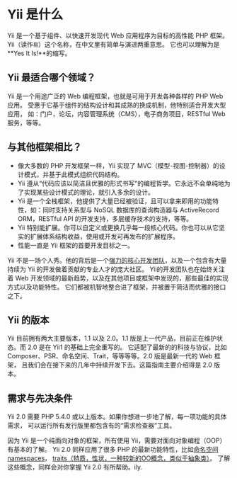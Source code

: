 Yii 是什么
===========

Yii 是一个基于组件、以快速开发现代 Web 应用程序为目标的高性能 PHP 框架。
Yii（读作`易`）这个名称，在中文里有简单与演进两重意思。
它也可以理解为是 **Yes It Is!**的缩写。


Yii 最适合哪个领域？
---------------------

Yii 是一个用途广泛的 Web 编程框架，也就是可用于开发各种各样的 PHP Web 应用。
受惠于它基于组件的结构设计和其成熟的换成机制，他特别适合开发大型应用，
如：门户，论坛，内容管理系统（CMS），电子商务项目，RESTful Web 服务，等等。


与其他框架相比？
-------------------------------------------

- 像大多数的 PHP 开发框架一样，Yii 实现了 MVC（模型-视图-控制器）的设计模式，并基于此模式组织代码结构。
- Yii 遵从“代码应该以简洁且优雅的形式书写”的编程哲学。它永远不会单纯地为了实现某些设计模式的理论，就引入多余的设计。
- Yii 是一个全栈框架，他提供了大量已经被验证，且可以拿来即用的功能特性，如：同时支持关系型与 NoSQL 数据库的查询构造器与 ActiveRecord
ORM，RESTful API 的开发支持，多层缓存技术的支持，等等。
- Yii 特别能扩展。你可以自定义或更换几乎每一段核心代码。你也可以从它坚实的扩展体系结构收益，使用或开发可再发布的扩展程序。
- 性能一直是 Yii 框架的首要开发目标之一。

Yii 不是一场个人秀。他的背后是一个[强力的核心开发团队][]，以及一个包含有大量持续为 Yii 的开发做着贡献的专业人才的庞大社区。
Yii的开发团队也在始终关注着 Web 开发领域的最新趋势，以及在其他项目或框架中发现的，那些最佳的实现方式以及功能特性。
它们都被机智地整合进了框架，并被置于简洁而优雅的接口之下。

[强力的核心开发团队]: http://www.yiiframework.com/about/

Yii 的版本
------------

Yii 目前拥有两大主要版本，1.1 以及 2.0。1.1 版是上一代产品，目前正在维护状态。而 2.0 是在 Yii1 的基础上完全重写的。
它适配了最新的的科技与协议，比如 Composer、PSR、命名空间、Trait，等等等等。2.0 版是最新一代的 Web 框架，
且我们会在接下来的几年中持续开发下去。这篇指南主要介绍得是 2.0 版本。


需求与先决条件
------------------------------

Yii 2.0 需要 PHP 5.4.0 或以上版本。如果你想进一步地了解，每一项功能的具体需求，
可以运行所有发行版里都包含有的“需求检查器”工具。

因为 Yii 是一个纯面向对象的框架，所有使用 Yii，需要对面向对象编程（OOP）有基本的了解。
Yii 2.0 同样应用了很多 PHP 的最新功能特性，比如[命名空间 namespaces](http://www.php.net/manual/zh/language.namespaces.php)，
[traits（特质，性状，一种较新的OO概念，类似于抽象类）](http://www.php.net/manual/zh/language.oop5.traits.php)。
了解这些概念，同样会对你掌握 Yii 2.0 有所帮助。ily.
